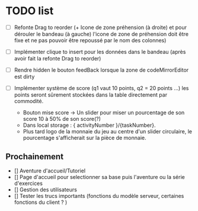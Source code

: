 # TODO list

- [ ] Refonte Drag to reorder (+ Icone de zone préhension (à droite) et pour dérouler le bandeau (à gauche) l'icone de zone de préhension doit être fixe et ne pas pouvoir être repoussé par le nom des colonnes)

- [ ] Implémenter clique to insert pour les données dans le bandeau (après avoir fait la refonte Drag to reorder)

- [ ] Rendre hidden le bouton feedBack lorsque la zone de codeMirrorEditor est dirty

- [ ] Implémenter système de score (q1 vaut 10 points, q2 = 20 points ...) les points seront sûrement stockées dans la table directement par commodité. 
    - Bouton mise score -> Un slider pour miser un pourcentage de son score 10 à 50% de son score(?) 
    - Dans local storage : { activityNumber }/{taskNumber}.
    - Plus tard logo de la monnaie du jeu au centre d'un slider circulaire, le pourcentage s'afficherait sur la pièce de monnaie.
## Prochainement
- [] Aventure d'accueil/Tutoriel
- [] Page d'accueil pour selectionner sa base puis l'aventure ou la série d'exercices
- [] Gestion des utilisateurs
- [] Tester les trucs importants (fonctions du modèle serveur, certaines fonctions du client ?  )
